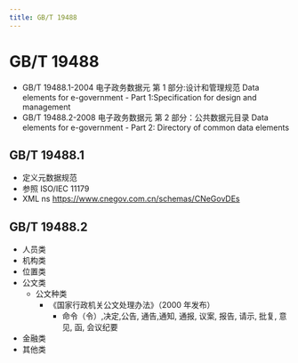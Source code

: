 ```yaml
---
title: GB/T 19488
---
```


# GB/T 19488

- GB/T 19488.1-2004
  电子政务数据元 第 1 部分:设计和管理规范
  Data elements for e-government - Part 1:Specification for design and management
- GB/T 19488.2-2008
  电子政务数据元 第 2 部分：公共数据元目录
  Data elements for e-government - Part 2: Directory of common data elements

## GB/T 19488.1

- 定义元数据规范
- 参照 ISO/IEC 11179
- XML ns https://www.cnegov.com.cn/schemas/CNeGovDEs

## GB/T 19488.2

- 人员类
- 机构类
- 位置类
- 公文类
  - 公文种类
    - 《国家行政机关公文处理办法》（2000 年发布）
      - 命令（令）,决定,公告, 通告,通知, 通报, 议案, 报告, 请示, 批复, 意见, 函, 会议纪要
- 金融类
- 其他类
